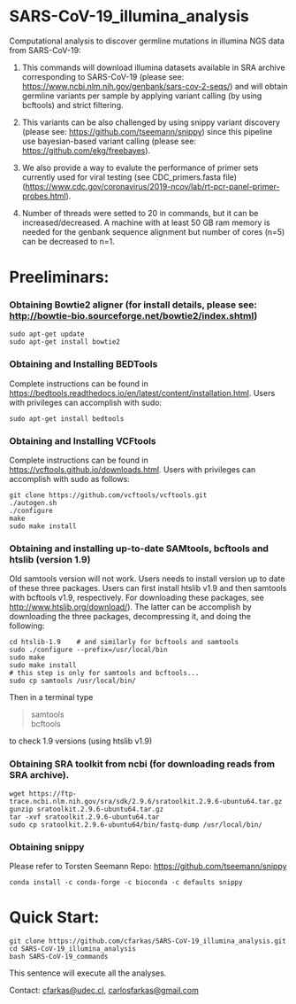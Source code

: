 # SARS-CoV-19_illumina_analysis
Computational analysis to discover germline mutations in illumina NGS data from SARS-CoV-19: 

1) This commands will download illumina datasets available in SRA archive corresponding to SARS-CoV-19 (please see: https://www.ncbi.nlm.nih.gov/genbank/sars-cov-2-seqs/) and will obtain germline variants per sample by applying variant calling (by using bcftools) and strict filtering. 

2) This variants can be also challenged by using snippy variant discovery (please see: https://github.com/tseemann/snippy) since this pipeline use bayesian-based variant calling (please see: https://github.com/ekg/freebayes). 

3) We also provide a way to evalute the performance of primer sets currently used for viral testing (see CDC_primers.fasta file) (https://www.cdc.gov/coronavirus/2019-ncov/lab/rt-pcr-panel-primer-probes.html). 

4) Number of threads were setted to 20 in commands, but it can be increased/decreased. A machine with at least 50 GB ram memory is needed for the genbank sequence alignment but number of cores (n=5) can be decreased to n=1. 

# Preeliminars: 

### Obtaining Bowtie2 aligner (for install details, please see: http://bowtie-bio.sourceforge.net/bowtie2/index.shtml)
```
sudo apt-get update
sudo apt-get install bowtie2
```

### Obtaining and Installing BEDTools
Complete instructions can be found in https://bedtools.readthedocs.io/en/latest/content/installation.html. Users with privileges can accomplish with sudo: 

```
sudo apt-get install bedtools
```

### Obtaining and Installing VCFtools
Complete instructions can be found in https://vcftools.github.io/downloads.html. Users with privileges can accomplish with sudo as follows: 

```
git clone https://github.com/vcftools/vcftools.git
./autogen.sh
./configure
make
sudo make install
```

### Obtaining and installing up-to-date SAMtools, bcftools and htslib (version 1.9)
Old samtools version will not work. Users needs to install version up to date of these three packages. Users can first install htslib v1.9 and then samtools with bcftools v1.9, respectively. For downloading these packages, see http://www.htslib.org/download/). The latter can be accomplish by downloading the three packages, decompressing it, and doing the following:
```
cd htslib-1.9    # and similarly for bcftools and samtools
sudo ./configure --prefix=/usr/local/bin
sudo make
sudo make install
# this step is only for samtools and bcftools...
sudo cp samtools /usr/local/bin/
```
Then in a terminal type
>samtools<br>bcftools

to check 1.9 versions (using htslib v1.9)

### Obtaining SRA toolkit from ncbi (for downloading reads from SRA archive).
```
wget https://ftp-trace.ncbi.nlm.nih.gov/sra/sdk/2.9.6/sratoolkit.2.9.6-ubuntu64.tar.gz
gunzip sratoolkit.2.9.6-ubuntu64.tar.gz
tar -xvf sratoolkit.2.9.6-ubuntu64.tar
sudo cp sratoolkit.2.9.6-ubuntu64/bin/fastq-dump /usr/local/bin/
```

### Obtaining snippy 

Please refer to Torsten Seemann Repo: https://github.com/tseemann/snippy
```
conda install -c conda-forge -c bioconda -c defaults snippy
```

# Quick Start:

```
git clone https://github.com/cfarkas/SARS-CoV-19_illumina_analysis.git
cd SARS-CoV-19_illumina_analysis
bash SARS-CoV-19_commands 
```
This sentence will execute all the analyses. 

Contact: cfarkas@udec.cl, carlosfarkas@gmail.com
